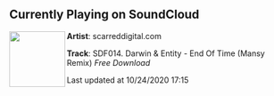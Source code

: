 ## Currently Playing on SoundCloud

[<img align="left" width="100" src="https://i1.sndcdn.com/artworks-8ILuMbQYvDVkKlPL-Bg2awQ-t50x50.jpg">](https://soundcloud.com/scarreddigital-com/sdf014-darwin-entity-end-of-time-mansy-remix-free-download)

**Artist**: scarreddigital.com 

**Track**: SDF014. Darwin & Entity - End Of Time (Mansy Remix) *Free Download*

Last updated at 10/24/2020 17:15
